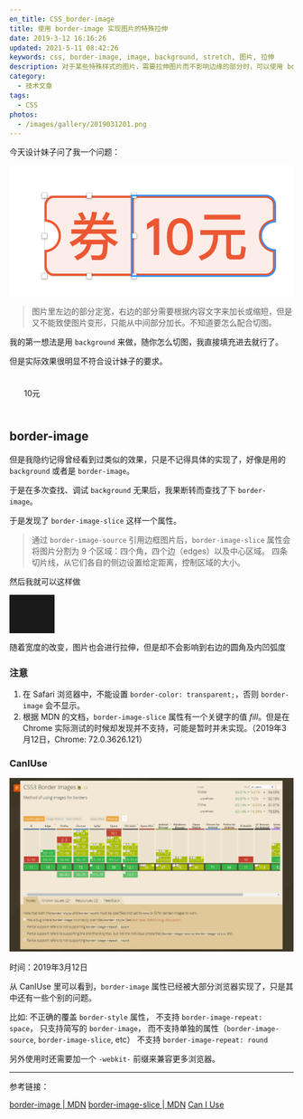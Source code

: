 ```yaml
---
en_title: CSS_border-image
title: 使用 border-image 实现图片的特殊拉伸
date: 2019-3-12 16:16:26
updated: 2021-5-11 08:42:26
keywords: css, border-image, image, background, stretch, 图片, 拉伸
description: 对于某些特殊样式的图片，需要拉伸图片而不影响边缘的部分时，可以使用 border-image 属性来实现
category:
  - 技术文章
tags:
  - CSS
photos:
  - /images/gallery/2019031201.png
---
```


今天设计妹子问了我一个问题：

![优惠券图片](/images/posts/0af1f1da3d377c2d4405b.png)

> 图片里左边的部分定宽，右边的部分需要根据内容文字来加长或缩短，但是又不能致使图片变形，只能从中间部分加长。不知道要怎么配合切图。

我的第一想法是用 `background` 来做，随你怎么切图，我直接填充进去就行了。

但是实际效果很明显不符合设计妹子的要求。

<div style="width: 80px; height: 68px; line-height: 68px; text-align: center; background: url(/images/posts/d22ea6dd07ce2041566cc.png) no-repeat 0 0 / 100% 100%;">10元</div>

## border-image

但是我隐约记得曾经看到过类似的效果，只是不记得具体的实现了，好像是用的 `background` 或者是 `border-image`。

于是在多次查找、调试 `background` 无果后，我果断转而查找了下 `border-image`。

于是发现了 `border-image-slice` 这样一个属性。

> 通过 `border-image-source` 引用边框图片后，`border-image-slice` 属性会将图片分割为 9 个区域：四个角，四个边（edges）以及中心区域。
> 四条切片线，从它们各自的侧边设置给定距离，控制区域的大小。

然后我就可以这样做

<div style="position: relative; z-index: 0; width: 80px; height: 68px; line-height: 68px; text-align: center;"><div style="width: 100%; height: 100%;">10元</div><div style="width: 100%; height: 100%; box-sizing: border-box; position: absolute; left: 0; top: 0; z-index: -1; border-width: 34px; border-style: solid; -webkit-border-image: url(/images/posts/d22ea6dd07ce2041566cc.png) 50% 34 repeat;border-image: url(/images/posts/d22ea6dd07ce2041566cc.png) 50% 34 repeat;"></div></div>


随着宽度的改变，图片也会进行拉伸，但是却不会影响到右边的圆角及内凹弧度

### 注意

1. 在 Safari 浏览器中，不能设置 `border-color: transparent;`，否则 `border-image` 会不显示。
2. 根据 MDN 的文档，`border-image-slice` 属性有一个关键字的值 *fill*。但是在 Chrome 实际测试的时候却发现并不支持，可能是暂时并未实现。（2019年3月12日，Chrome: 72.0.3626.121）

### CanIUse

![CanIUse-border-image](/images/posts/caniuse-border-image5eb44.png)

时间：2019年3月12日

从 CanIUse 里可以看到，`border-image` 属性已经被大部分浏览器实现了，只是其中还有一些个别的问题。

比如:
不正确的覆盖 `border-style` 属性，
不支持 `border-image-repeat: space`，
只支持简写的 `border-image`， 而不支持单独的属性（`border-image-source`, `border-image-slice`, etc）
不支持 `border-image-repeat: round`

另外使用时还需要加一个 `-webkit-` 前缀来兼容更多浏览器。

----

参考链接：

[border-image | MDN](https://developer.mozilla.org/zh-CN/docs/Web/CSS/border-image)
[border-image-slice | MDN](https://developer.mozilla.org/zh-CN/docs/Web/CSS/border-image-slice)
[Can I Use](https://caniuse.com/#search=border-image)
